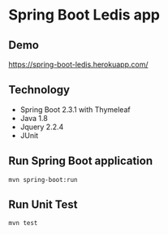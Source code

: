 # Spring Boot Ledis app

## Demo
https://spring-boot-ledis.herokuapp.com/

## Technology
- Spring Boot 2.3.1 with Thymeleaf
- Java 1.8
- Jquery 2.2.4
- JUnit

## Run Spring Boot application
```
mvn spring-boot:run
```

## Run Unit Test
```
mvn test
```
